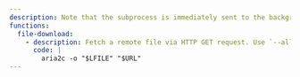 ```yaml
---
description: Note that the subprocess is immediately sent to the background.
functions:
  file-download:
    - description: Fetch a remote file via HTTP GET request. Use `--allow-overwrite` if needed.
      code: |
        aria2c -o "$LFILE" "$URL"
---
```

